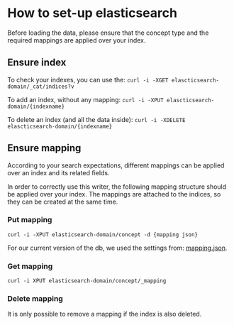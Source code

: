 # How to set-up elasticsearch

Before loading the data, please ensure that the concept type and the required mappings are applied over your index.

## Ensure index

To check your indexes, you can use the:
`curl -i -XGET elascticsearch-domain/_cat/indices?v`

To add an index, without any mapping:
`curl -i -XPUT elascticsearch-domain/{indexname}`

To delete an index (and all the data inside):
`curl -i -XDELETE elascticsearch-domain/{indexname}`


## Ensure mapping

According to your search expectations, different mappings can be applied over an index and its related fields.

In order to correctly use this writer, the following mapping structure should be applied over your index.
The mappings are attached to the indices, so they can be created at the same time.

### Put mapping
`curl -i -XPUT elasticsearch-domain/concept -d {mapping json}`

For our current version of the db, we used the settings from: [mapping.json](https://github.com/Financial-Times/concept-rw-elasticsearch/blob/master/mapping.json).

### Get mapping
`curl -i XPUT elasticsearch-domain/concept/_mapping`

### Delete mapping
It is only possible to remove a mapping if the index is also deleted.